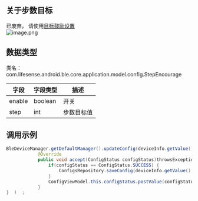 <a name="D2WIh"></a>
## 关于步数目标
已废弃， 请使用[目标鼓励设置](https://lifesense.yuque.com/dev-ios/bluetooth/reference/settings/target)<br />![image.png](https://cdn.nlark.com/yuque/0/2021/png/265997/1616720559847-d5e71e22-6d38-4bf8-aae5-df7a989f3260.png#align=left&display=inline&height=157&margin=%5Bobject%20Object%5D&name=image.png&originHeight=157&originWidth=846&size=9459&status=done&style=none&width=846)
<a name="ni3mh"></a>
## 数据类型
类名：com.lifesense.android.ble.core.application.model.config.StepEncourage

| 字段 | 字段类型 | 描述 |
| --- | --- | --- |
| enable | boolean | 开关 |
| step | int | 步数目标值 |



<a name="DnoX4"></a>
## 调用示例
```java
BleDeviceManager.getDefaultManager().updateConfig(deviceInfo.getValue().getMac(), dialPlate, new Consumer<ConfigStatus>() {
            @Override
            public void accept(ConfigStatus configStatus)throwsException{   
                if(configStatus == ConfigStatus.SUCCESS) {
                    ConfigsRepository.saveConfig(deviceInfo.getValue().getMac(),config);
                }
                ConfigViewModel.this.configStatus.postValue(configStatus);
            }
}  )  ;
```



